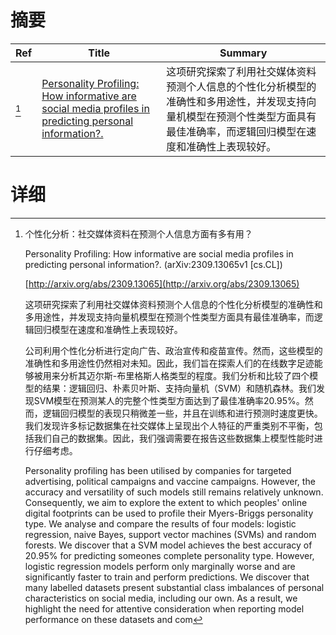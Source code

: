 # 摘要

| Ref | Title | Summary |
| --- | --- | --- |
| [^1] | [Personality Profiling: How informative are social media profiles in predicting personal information?.](http://arxiv.org/abs/2309.13065) | 这项研究探索了利用社交媒体资料预测个人信息的个性化分析模型的准确性和多用途性，并发现支持向量机模型在预测个性类型方面具有最佳准确率，而逻辑回归模型在速度和准确性上表现较好。 |

# 详细

[^1]: 个性化分析：社交媒体资料在预测个人信息方面有多有用？

    Personality Profiling: How informative are social media profiles in predicting personal information?. (arXiv:2309.13065v1 [cs.CL])

    [http://arxiv.org/abs/2309.13065](http://arxiv.org/abs/2309.13065)

    这项研究探索了利用社交媒体资料预测个人信息的个性化分析模型的准确性和多用途性，并发现支持向量机模型在预测个性类型方面具有最佳准确率，而逻辑回归模型在速度和准确性上表现较好。

    

    公司利用个性化分析进行定向广告、政治宣传和疫苗宣传。然而，这些模型的准确性和多用途性仍然相对未知。因此，我们旨在探索人们的在线数字足迹能够被用来分析其迈尔斯-布里格斯人格类型的程度。我们分析和比较了四个模型的结果：逻辑回归、朴素贝叶斯、支持向量机（SVM）和随机森林。我们发现SVM模型在预测某人的完整个性类型方面达到了最佳准确率20.95%。然而，逻辑回归模型的表现只稍微差一些，并且在训练和进行预测时速度更快。我们发现许多标记数据集在社交媒体上呈现出个人特征的严重类别不平衡，包括我们自己的数据集。因此，我们强调需要在报告这些数据集上模型性能时进行仔细考虑。

    Personality profiling has been utilised by companies for targeted advertising, political campaigns and vaccine campaigns. However, the accuracy and versatility of such models still remains relatively unknown. Consequently, we aim to explore the extent to which peoples' online digital footprints can be used to profile their Myers-Briggs personality type. We analyse and compare the results of four models: logistic regression, naive Bayes, support vector machines (SVMs) and random forests. We discover that a SVM model achieves the best accuracy of 20.95% for predicting someones complete personality type. However, logistic regression models perform only marginally worse and are significantly faster to train and perform predictions. We discover that many labelled datasets present substantial class imbalances of personal characteristics on social media, including our own. As a result, we highlight the need for attentive consideration when reporting model performance on these datasets and com
    

